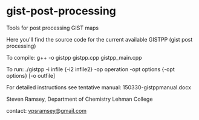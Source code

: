 # gist-post-processing
Tools for post processing GIST maps

Here you'll find the source code for the current available GISTPP (gist post processing)

To compile:
g++ -o gistpp gistpp.cpp gistpp_main.cpp

To run: ./gistpp -i infile {-i2 infile2} -op operation -opt options {-opt options} [-o outfile]

For detailed instructions see tentative manual:
150330-gistppmanual.docx

Steven Ramsey, Department of Chemistry Lehman College

contact: vpsramsey@gmail.com

